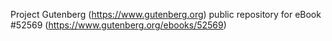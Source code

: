 Project Gutenberg (https://www.gutenberg.org) public repository for
eBook #52569 (https://www.gutenberg.org/ebooks/52569)
